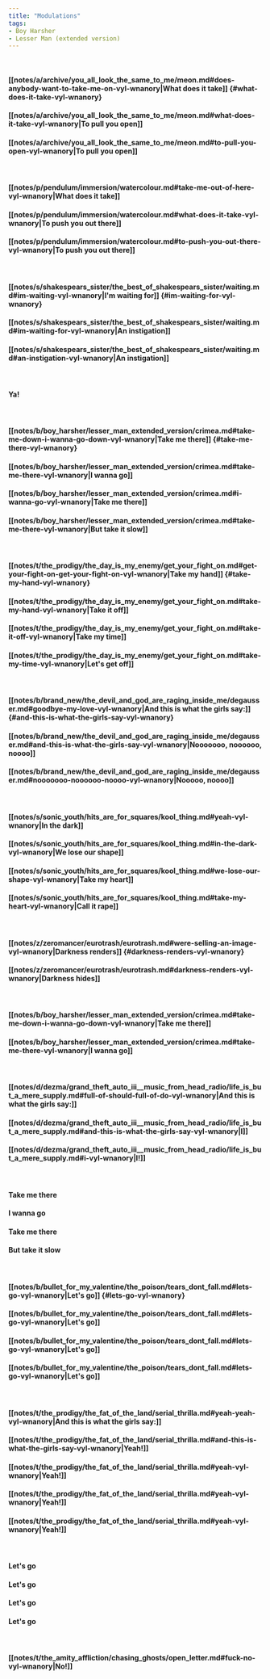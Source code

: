 ```yaml
---
title: "Modulations"
tags:
- Boy Harsher
- Lesser Man (extended version)
---
```

&nbsp;
#### [[notes/a/archive/you_all_look_the_same_to_me/meon.md#does-anybody-want-to-take-me-on-vyl-wnanory|What does it take]] {#what-does-it-take-vyl-wnanory}
#### [[notes/a/archive/you_all_look_the_same_to_me/meon.md#what-does-it-take-vyl-wnanory|To pull you open]]
#### [[notes/a/archive/you_all_look_the_same_to_me/meon.md#to-pull-you-open-vyl-wnanory|To pull you open]]
&nbsp;
#### [[notes/p/pendulum/immersion/watercolour.md#take-me-out-of-here-vyl-wnanory|What does it take]]
#### [[notes/p/pendulum/immersion/watercolour.md#what-does-it-take-vyl-wnanory|To push you out there]]
#### [[notes/p/pendulum/immersion/watercolour.md#to-push-you-out-there-vyl-wnanory|To push you out there]]
&nbsp;
#### [[notes/s/shakespears_sister/the_best_of_shakespears_sister/waiting.md#im-waiting-vyl-wnanory|I'm waiting for]] {#im-waiting-for-vyl-wnanory}
#### [[notes/s/shakespears_sister/the_best_of_shakespears_sister/waiting.md#im-waiting-for-vyl-wnanory|An instigation]]
#### [[notes/s/shakespears_sister/the_best_of_shakespears_sister/waiting.md#an-instigation-vyl-wnanory|An instigation]]
&nbsp;
#### Ya!
&nbsp;
#### [[notes/b/boy_harsher/lesser_man_extended_version/crimea.md#take-me-down-i-wanna-go-down-vyl-wnanory|Take me there]] {#take-me-there-vyl-wnanory}
#### [[notes/b/boy_harsher/lesser_man_extended_version/crimea.md#take-me-there-vyl-wnanory|I wanna go]]
#### [[notes/b/boy_harsher/lesser_man_extended_version/crimea.md#i-wanna-go-vyl-wnanory|Take me there]]
#### [[notes/b/boy_harsher/lesser_man_extended_version/crimea.md#take-me-there-vyl-wnanory|But take it slow]]
&nbsp;
#### [[notes/t/the_prodigy/the_day_is_my_enemy/get_your_fight_on.md#get-your-fight-on-get-your-fight-on-vyl-wnanory|Take my hand]] {#take-my-hand-vyl-wnanory}
#### [[notes/t/the_prodigy/the_day_is_my_enemy/get_your_fight_on.md#take-my-hand-vyl-wnanory|Take it off]]
#### [[notes/t/the_prodigy/the_day_is_my_enemy/get_your_fight_on.md#take-it-off-vyl-wnanory|Take my time]]
#### [[notes/t/the_prodigy/the_day_is_my_enemy/get_your_fight_on.md#take-my-time-vyl-wnanory|Let's get off]]
&nbsp;
#### [[notes/b/brand_new/the_devil_and_god_are_raging_inside_me/degausser.md#goodbye-my-love-vyl-wnanory|And this is what the girls say:]] {#and-this-is-what-the-girls-say-vyl-wnanory}
#### [[notes/b/brand_new/the_devil_and_god_are_raging_inside_me/degausser.md#and-this-is-what-the-girls-say-vyl-wnanory|Nooooooo, noooooo, noooo]]
#### [[notes/b/brand_new/the_devil_and_god_are_raging_inside_me/degausser.md#nooooooo-noooooo-noooo-vyl-wnanory|Nooooo, noooo]]
&nbsp;
#### [[notes/s/sonic_youth/hits_are_for_squares/kool_thing.md#yeah-vyl-wnanory|In the dark]]
#### [[notes/s/sonic_youth/hits_are_for_squares/kool_thing.md#in-the-dark-vyl-wnanory|We lose our shape]]
#### [[notes/s/sonic_youth/hits_are_for_squares/kool_thing.md#we-lose-our-shape-vyl-wnanory|Take my heart]]
#### [[notes/s/sonic_youth/hits_are_for_squares/kool_thing.md#take-my-heart-vyl-wnanory|Call it rape]]
&nbsp;
#### [[notes/z/zeromancer/eurotrash/eurotrash.md#were-selling-an-image-vyl-wnanory|Darkness renders]] {#darkness-renders-vyl-wnanory}
#### [[notes/z/zeromancer/eurotrash/eurotrash.md#darkness-renders-vyl-wnanory|Darkness hides]]
&nbsp;
#### [[notes/b/boy_harsher/lesser_man_extended_version/crimea.md#take-me-down-i-wanna-go-down-vyl-wnanory|Take me there]]
#### [[notes/b/boy_harsher/lesser_man_extended_version/crimea.md#take-me-there-vyl-wnanory|I wanna go]]
&nbsp;
#### [[notes/d/dezma/grand_theft_auto_iii__music_from_head_radio/life_is_but_a_mere_supply.md#full-of-should-full-of-do-vyl-wnanory|And this is what the girls say:]]
#### [[notes/d/dezma/grand_theft_auto_iii__music_from_head_radio/life_is_but_a_mere_supply.md#and-this-is-what-the-girls-say-vyl-wnanory|I]]
#### [[notes/d/dezma/grand_theft_auto_iii__music_from_head_radio/life_is_but_a_mere_supply.md#i-vyl-wnanory|I!]]
&nbsp;
#### Take me there
#### I wanna go
#### Take me there
#### But take it slow
&nbsp;
#### [[notes/b/bullet_for_my_valentine/the_poison/tears_dont_fall.md#lets-go-vyl-wnanory|Let's go]] {#lets-go-vyl-wnanory}
#### [[notes/b/bullet_for_my_valentine/the_poison/tears_dont_fall.md#lets-go-vyl-wnanory|Let's go]]
#### [[notes/b/bullet_for_my_valentine/the_poison/tears_dont_fall.md#lets-go-vyl-wnanory|Let's go]]
#### [[notes/b/bullet_for_my_valentine/the_poison/tears_dont_fall.md#lets-go-vyl-wnanory|Let's go]]
&nbsp;
#### [[notes/t/the_prodigy/the_fat_of_the_land/serial_thrilla.md#yeah-yeah-vyl-wnanory|And this is what the girls say:]]
#### [[notes/t/the_prodigy/the_fat_of_the_land/serial_thrilla.md#and-this-is-what-the-girls-say-vyl-wnanory|Yeah!]]
#### [[notes/t/the_prodigy/the_fat_of_the_land/serial_thrilla.md#yeah-vyl-wnanory|Yeah!]]
#### [[notes/t/the_prodigy/the_fat_of_the_land/serial_thrilla.md#yeah-vyl-wnanory|Yeah!]]
#### [[notes/t/the_prodigy/the_fat_of_the_land/serial_thrilla.md#yeah-vyl-wnanory|Yeah!]]
&nbsp;
#### Let's go
#### Let's go
#### Let's go
#### Let's go
&nbsp;
#### [[notes/t/the_amity_affliction/chasing_ghosts/open_letter.md#fuck-no-vyl-wnanory|No!]]
